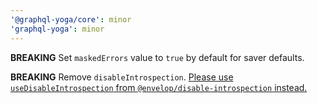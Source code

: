 ```yaml
---
'@graphql-yoga/core': minor
'graphql-yoga': minor
---
```


**BREAKING** Set `maskedErrors` value to `true` by default for saver defaults.

**BREAKING** Remove `disableIntrospection`. [Please use `useDisableIntrospection` from `@envelop/disable-introspection` instead.](https://www.envelop.dev/plugins/use-disable-introspection)
